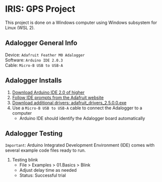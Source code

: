 # IRIS: GPS Project

This project is done on a Windows computer using Windows subsystem for Linux (WSL 2).

## Adalogger General Info

Device: `Adafruit Feather M0 Adalogger `\
Software: `Arduino IDE 2.0.3`\
Cable: `Micro-B USB to USB-A`

## Adalogger Installs

1.  [Download Arduino IDE 2.0 of higher](https://www.arduino.cc/en/software)
2.  [Follow IDE prompts from the Adafruit website ](https://learn.adafruit.com/adafruit-feather-m0-adalogger/setup)
3.  [Download additional drivers: adafruit_drivers_2.5.0.0.exe](https://github.com/adafruit/Adafruit_Windows_Drivers/releases)
4.  Use a `Micro-B USB to USB-A` cable to connect the Adalogger to a computer
    - Arduino IDE should identify the Adalogger board automatically

## Adalogger Testing

`Important`: Arduino Integrated Development Environment (IDE) comes with several example code files ready to run.

1. Testing blink
   - File > Examples > 01.Basics > Blink
   - Adjust delay time as needed
   - Status: Successful trial
